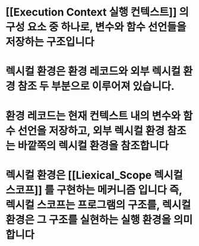 
# [[Execution Context 실행 컨텍스트]] 의 구성 요소 중 하나로, 변수와 함수 선언들을 저장하는 구조입니다

# 렉시컬 환경은 환경 레코드와 외부 렉시컬 환경 참조 두 부분으로 이루어져 있습니다. 

# 환경 레코드는 현재 컨텍스트 내의 변수와 함수 선언을 저장하고, 외부 렉시컬 환경 참조는 바깥쪽의 렉시컬 환경을 참조합니다


# 렉시컬 환경은 [[Liexical_Scope 렉시컬 스코프]] 를 구현하는 메커니즘 입니다 즉, 렉시컬 스코프는 프로그램의 구조를, 렉시컬 환경은 그 구조를 실현하는 실행 환경을 의미합니다